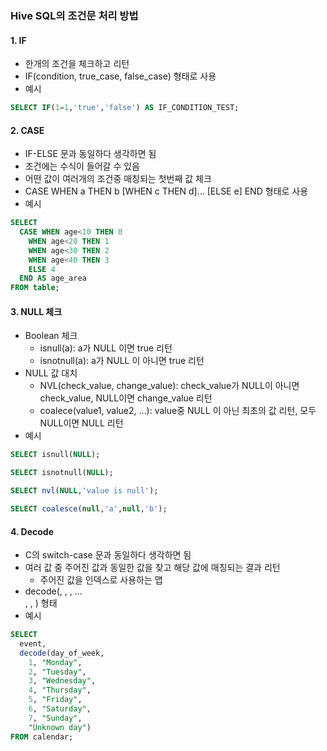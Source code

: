 ### Hive SQL의 조건문 처리 방법

#### 1. IF
- 한개의 조건을 체크하고 리턴
- IF(condition, true_case, false_case) 형태로 사용
- 예시
```sql
SELECT IF(1=1,'true','false') AS IF_CONDITION_TEST;
```

#### 2. CASE
- IF-ELSE 문과 동일하다 생각하면 됨
- 조건에는 수식이 들어갈 수 있음
- 어떤 값이 여러개의 조건중 매칭되는 첫번째 값 체크
- CASE WHEN a THEN b [WHEN c THEN d]… [ELSE e] END 형태로 사용
- 예시
```sql
SELECT
  CASE WHEN age<10 THEN 0
    WHEN age<20 THEN 1
    WHEN age<30 THEN 2
    WHEN age<40 THEN 3
    ELSE 4
  END AS age_area
FROM table;
```

#### 3. NULL 체크
- Boolean 체크
  - isnull(a): a가 NULL 이면 true 리턴
  - isnotnull(a): a가 NULL 이 아니면 true 리턴
- NULL 값 대치
  - NVL(check_value, change_value): check_value가 NULL이 아니면 check_value, NULL이면 change_value 리턴
  - coalece(value1, value2, ...): value중 NULL 이 아닌 최초의 값 리턴, 모두 NULL이면 NULL 리턴
- 예시
```sql
SELECT isnull(NULL);

SELECT isnotnull(NULL);

SELECT nvl(NULL,'value is null');

SELECT coalesce(null,'a',null,'b');
```

#### 4. Decode
- C의 switch-case 문과 동일하다 생각하면 됨
- 여러 값 중 주어진 값과 동일한 값을 찾고 해당 값에 매칭되는 결과 리턴
  - 주어진 값을 인덱스로 사용하는 맵
- decode(<expr>, <search1>, <result1>, … <search N>, <result N>, <default>) 형태
- 예시
```sql
SELECT
  event,
  decode(day_of_week,
    1, "Monday",
    2, "Tuesday",
    3, "Wednesday",
    4, "Thursday",
    5, "Friday",
    6, "Saturday",
    7, "Sunday",
    "Unknown day")
FROM calendar;
```
